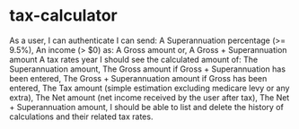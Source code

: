 # tax-calculator


As a user, 
I can authenticate
I can send:
A Superannuation percentage (>= 9.5%),
An income (> $0) as:
A Gross amount or,
A Gross + Superannuation amount
A tax rates year 
I should see the calculated amount of:
The Superannuation amount, 
The Gross amount if Gross + Superannuation has been entered,
The Gross + Superannuation amount if Gross has been entered,
The Tax amount (simple estimation excluding medicare levy or any extra),
The Net amount (net income received by the user after tax),
The Net + Superannuation amount,
I should be able to list and delete the history of calculations and their related tax rates.
